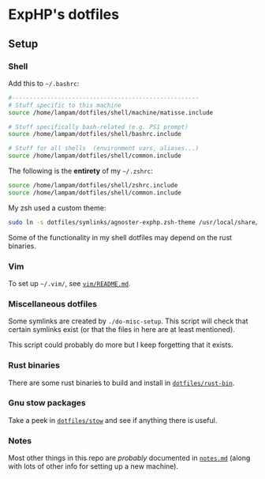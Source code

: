 # ExpHP's dotfiles

## Setup

### Shell

Add this to `~/.bashrc`:

```sh
#-----------------------------------------------------
# Stuff specific to this machine
source /home/lampam/dotfiles/shell/machine/matisse.include

# Stuff specifically bash-related (e.g. PS1 prompt)
source /home/lampam/dotfiles/shell/bashrc.include

# Stuff for all shells  (environment vars, aliases...)
source /home/lampam/dotfiles/shell/common.include
```

The following is the **entirety** of my `~/.zshrc`:

```sh
source /home/lampam/dotfiles/shell/zshrc.include
source /home/lampam/dotfiles/shell/common.include
```

My zsh used a custom theme:

```sh
sudo ln -s dotfiles/symlinks/agnoster-exphp.zsh-theme /usr/local/share/oh-my-zsh/themes
```

Some of the functionality in my shell dotfiles may depend on the rust binaries.

### Vim

To set up `~/.vim/`, see [`vim/README.md`](vim).

### Miscellaneous dotfiles

Some symlinks are created by `./do-misc-setup`.  This script will check that certain symlinks exist (or that the files in here are at least mentioned).

This script could probably do more but I keep forgetting that it exists.

### Rust binaries

There are some rust binaries to build and install in [`dotfiles/rust-bin`](rust-bin).

### Gnu stow packages

Take a peek in [`dotfiles/stow`](stow) and see if anything there is useful.

### Notes

Most other things in this repo are *probably* documented in [`notes.md`](notes/notes.md) (along with lots of other info for setting up a new machine).

